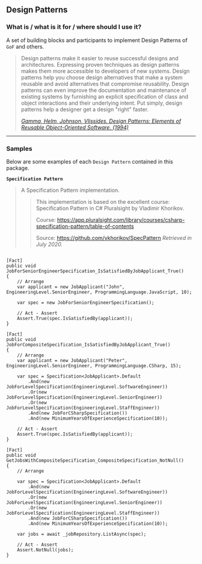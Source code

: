 ## Design Patterns
### What is / what is it for / where should I use it?
A set of building blocks and participants to implement Design Patterns of `GoF` and others.

> Design patterns make it easier to reuse successful designs and architectures.
> Expressing proven techniques as design patterns makes them more accessible to
> developers of new systems. Design patterns help you choose design alternatives
> that make a system reusable and avoid alternatives that compromise reusability.
> Design patterns can even improve the documentation and maintenance of existing
> systems by furnishing an explicit specification of class and object interactions
> and their underlying intent. Put simply, design patterns help a designer get
> a design "right" faster.
>
> *[Gamma, Helm, Johnson, Vlissides. Design Patterns: Elements of Reusable Object-Oriented Software. (1994)](https://www.amazon.com/Design-Patterns-Elements-Reusable-Object-Oriented/dp/0201633612)*
---
### Samples
Below are some examples of each `Design Pattern` contained in this package.

**`Specification Pattern`**

> A Specification Pattern implementation.
>
> > This implementation is based on the excellent course: Specification Pattern in C# Pluralsight by Vladimir Khorikov.
> >
> > Course: https://app.pluralsight.com/library/courses/csharp-specification-pattern/table-of-contents
> >
> > Source: https://github.com/vkhorikov/SpecPattern
> *Retrieved in July 2020.*
```

[Fact]
public void JobForSeniorEngineerSpecification_IsSatisfiedByJobApplicant_True()
{
    // Arrange
    var applicant = new JobApplicant("John", EngineeringLevel.SeniorEngineer, ProgrammingLanguage.JavaScript, 10);

    var spec = new JobForSeniorEngineerSpecification();

    // Act - Assert
    Assert.True(spec.IsSatisfiedBy(applicant));
}

[Fact]
public void JobForCompositeSpecification_IsSatisfiedByJobApplicant_True()
{
    // Arrange
    var applicant = new JobApplicant("Peter", EngineeringLevel.SeniorEngineer, ProgrammingLanguage.CSharp, 15);

    var spec = Specification<JobApplicant>.Default
        .And(new JobForLevelSpecification(EngineeringLevel.SoftwareEngineer))
        .Or(new JobForLevelSpecification(EngineeringLevel.SeniorEngineer))
        .Or(new JobForLevelSpecification(EngineeringLevel.StaffEngineer))
        .And(new JobForCSharpSpecification())
        .And(new MinimumYearsOfExperienceSpecification(10));

    // Act - Assert
    Assert.True(spec.IsSatisfiedBy(applicant));
}

[Fact]
public void GetJobsWithCompositeSpecification_CompositeSpecification_NotNull()
{
    // Arrange

    var spec = Specification<JobApplicant>.Default
        .And(new JobForLevelSpecification(EngineeringLevel.SoftwareEngineer))
        .Or(new JobForLevelSpecification(EngineeringLevel.SeniorEngineer))
        .Or(new JobForLevelSpecification(EngineeringLevel.StaffEngineer))
        .And(new JobForCSharpSpecification())
        .And(new MinimumYearsOfExperienceSpecification(10));

    var jobs = await _jobRepository.ListAsync(spec);

    // Act - Assert
    Assert.NotNull(jobs);
}
```
